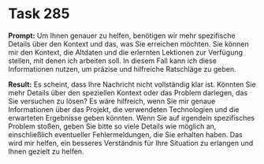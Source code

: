 # Task 285

**Prompt:** Um Ihnen genauer zu helfen, benötigen wir mehr spezifische Details über den Kontext und das, was Sie erreichen möchten. Sie können mir den Kontext, die Altdaten und die erlernten Lektionen zur Verfügung stellen, mit denen ich arbeiten soll. In diesem Fall kann ich diese Informationen nutzen, um präzise und hilfreiche Ratschläge zu geben.

**Result:**
Es scheint, dass Ihre Nachricht nicht vollständig klar ist. Könnten Sie mehr Details über den speziellen Kontext oder das Problem darlegen, das Sie versuchen zu lösen? Es wäre hilfreich, wenn Sie mir genaue Informationen über das Projekt, die verwendeten Technologien und die erwarteten Ergebnisse geben könnten. Wenn Sie auf irgendein spezifisches Problem stoßen, geben Sie bitte so viele Details wie möglich an, einschließlich eventueller Fehlermeldungen, die Sie erhalten haben. Das wird mir helfen, ein besseres Verständnis für Ihre Situation zu erlangen und Ihnen gezielt zu helfen.

